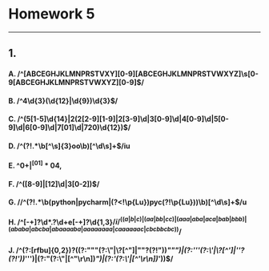 # Homework 5
-----------
## 1.

#### A. /^[ABCEGHJKLMNPRSTVXY][0-9][ABCEGHJKLMNPRSTVWXYZ]\s[0-9[ABCEGHJKLMNPRSTVWXYZ][0-9]$/ 
 

#### B. /^4\d{3}(\d{12}|\d{9})\d{3}$/ 


#### C. /^(5[1-5]\d{14}|2(2[2-9][1-9]|2[3-9]\d|3[0-9]\d|4[0-9]\d|5[0-9]\d|6[0-9]\d|7[01]\d|720)\d{12})$/ 

 
#### D. /^(?!.*\b[^\s]{3}oo\b)[^\d\s]+$/iu 

 
#### E. ^0+$|^[01]*0{4,}$ 


#### F. /^([8-9]|[12]\d|3[0-2])$/ 


#### G. //^(?!.*\b(python|pycharm|(?<!\p{Lu})pyc(?!\p{Lu}))\b)[^\d\s]+$/u 


#### H. /^[-+]?\d*\.?\d+e[-+]?\d{1,3}$/i/^((a|b|c)|(aa|bb|cc)|(aaa|aba|aca|bab|bbb)|(ababa|abcba|abaaaaba|aaaaaaaa|caaaaaac|cbcbbcbc))$/ 

 
#### J. /^(?:[rfbu]{0,2})?((?:"""(?:\\"|\\?[^"]|""?(?!"))*""")|(?:'''(?:\\'|\\?[^']|''?(?!'))*''')|(?:"(?:\\"|[^"\r\n])*")|(?:'(?:\\'|[^'\r\n])*'))$/ 

 
